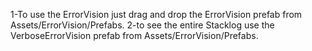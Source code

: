 1-To use the ErrorVision just drag and drop the ErrorVision prefab from Assets/ErrorVision/Prefabs.
2-to see the entire Stacklog use the VerboseErrorVision prefab from Assets/ErrorVision/Prefabs.
